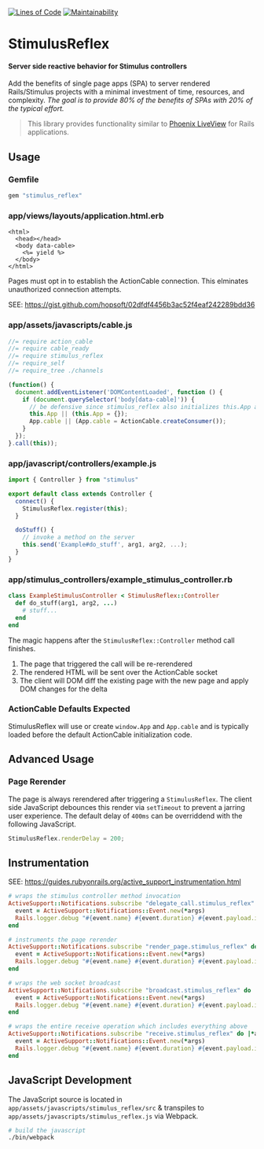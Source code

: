 [![Lines of Code](http://img.shields.io/badge/lines_of_code-160-brightgreen.svg?style=flat)](http://blog.codinghorror.com/the-best-code-is-no-code-at-all/)
[![Maintainability](https://img.shields.io/codeclimate/maintainability/hopsoft/stimulus_reflex.svg)](https://codeclimate.com/github/hopsoft/stimulus_reflex)

# StimulusReflex

#### Server side reactive behavior for Stimulus controllers

Add the benefits of single page apps (SPA) to server rendered Rails/Stimulus projects with a minimal investment of time, resources, and complexity.
_The goal is to provide 80% of the benefits of SPAs with 20% of the typical effort._

> This library provides functionality similar to [Phoenix LiveView](https://youtu.be/Z2DU0qLfPIY?t=670) for Rails applications.

## Usage

### Gemfile

```ruby
gem "stimulus_reflex"
```

### app/views/layouts/application.html.erb

```erb
<html>
  <head></head>
  <body data-cable>
    <%= yield %>
  </body>
</html>
```

Pages must opt in to establish the ActionCable connection.
This elminates unauthorized connection attempts.

SEE: https://gist.github.com/hopsoft/02dfdf4456b3ac52f4eaf242289bdd36

### app/assets/javascripts/cable.js

```javascript
//= require action_cable
//= require cable_ready
//= require stimulus_reflex
//= require_self
//= require_tree ./channels

(function() {
  document.addEventListener('DOMContentLoaded', function () {
    if (document.querySelector('body[data-cable]')) {
      // be defensive since stimulus_reflex also initializes this.App and App.cable
      this.App || (this.App = {});
      App.cable || (App.cable = ActionCable.createConsumer());
    }
  });
}.call(this));
```

### app/javascript/controllers/example.js

```javascript
import { Controller } from "stimulus"

export default class extends Controller {
  connect() {
    StimulusReflex.register(this);
  }

  doStuff() {
    // invoke a method on the server
    this.send('Example#do_stuff', arg1, arg2, ...);
  }
}
```

### app/stimulus_controllers/example_stimulus_controller.rb

```ruby
class ExampleStimulusController < StimulusReflex::Controller
  def do_stuff(arg1, arg2, ...)
    # stuff...
  end
end
```

The magic happens after the `StimulusReflex::Controller` method call finishes.

1. The page that triggered the call will be re-rerendered
1. The rendered HTML will be sent over the ActionCable socket
1. The client will DOM diff the existing page with the new page and apply DOM changes for the delta

### ActionCable Defaults Expected

StimulusReflex will use or create `window.App` and `App.cable`
and is typically loaded before the default ActionCable initialization code.

## Advanced Usage

### Page Rerender

The page is always rerendered after triggering a `StimulusReflex`.
The client side JavaScript debounces this render via `setTimeout` to prevent a jarring user experience.
The default delay of `400ms` can be overriddend with the following JavaScript.

```javascript
StimulusReflex.renderDelay = 200;
```

## Instrumentation

SEE: https://guides.rubyonrails.org/active_support_instrumentation.html

```ruby
# wraps the stimulus controller method invocation
ActiveSupport::Notifications.subscribe "delegate_call.stimulus_reflex" do |*args|
  event = ActiveSupport::Notifications::Event.new(*args)
  Rails.logger.debug "#{event.name} #{event.duration} #{event.payload.inspect}"
end

# instruments the page rerender
ActiveSupport::Notifications.subscribe "render_page.stimulus_reflex" do |*args|
  event = ActiveSupport::Notifications::Event.new(*args)
  Rails.logger.debug "#{event.name} #{event.duration} #{event.payload.inspect}"
end

# wraps the web socket broadcast
ActiveSupport::Notifications.subscribe "broadcast.stimulus_reflex" do |*args|
  event = ActiveSupport::Notifications::Event.new(*args)
  Rails.logger.debug "#{event.name} #{event.duration} #{event.payload.inspect}"
end

# wraps the entire receive operation which includes everything above
ActiveSupport::Notifications.subscribe "receive.stimulus_reflex" do |*args|
  event = ActiveSupport::Notifications::Event.new(*args)
  Rails.logger.debug "#{event.name} #{event.duration} #{event.payload.inspect}"
end
```

## JavaScript Development

The JavaScript source is located in `app/assets/javascripts/stimulus_reflex/src`
& transpiles to `app/assets/javascripts/stimulus_reflex.js` via Webpack.

```sh
# build the javascript
./bin/webpack
```

